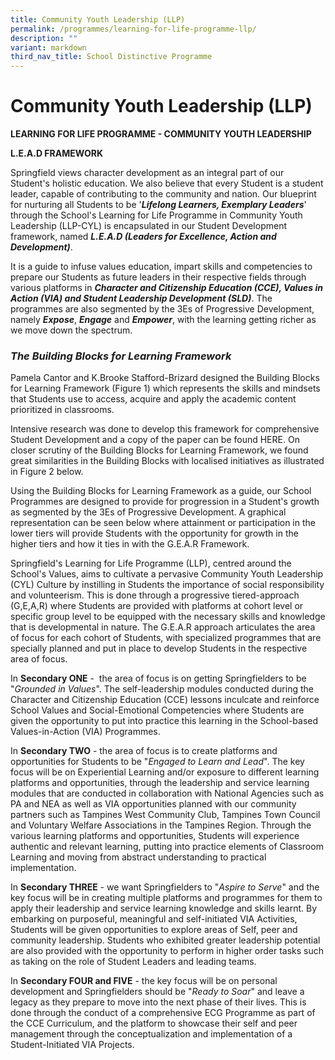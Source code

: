 ```yaml
---
title: Community Youth Leadership (LLP)
permalink: /programmes/learning-for-life-programme-llp/
description: ""
variant: markdown
third_nav_title: School Distinctive Programme
---
```

# **Community Youth Leadership (LLP)**

**LEARNING FOR LIFE PROGRAMME - COMMUNITY YOUTH LEADERSHIP**

**L.E.A.D FRAMEWORK**

Springfield views character development as an integral part of our Student's holistic education. We also believe that every Student is a student leader, capable of contributing to the community and nation. Our blueprint for nurturing all Students to be '_**Lifelong Learners, Exemplary Leaders**_' through the School's Learning for Life Programme in Community Youth Leadership (LLP-CYL) is encapsulated in our Student Development framework, named **_L.E.A.D (Leaders for Excellence, Action and Development)_**.

It is a guide to infuse values education, impart skills and competencies to prepare our Students as future leaders in their respective fields through various platforms in _**Character and Citizenship Education (CCE), Values in Action (VIA) and Student Leadership Development (SLD)**_. The programmes are also segmented by the 3Es of Progressive Development, namely **_Expose_**, **_Engage_** and **_Empower_**, with the learning getting richer as we move down the spectrum.

  

### _The Building Blocks for Learning Framework_

Pamela Cantor and K.Brooke Stafford-Brizard designed the Building Blocks for Learning Framework (Figure 1) which represents the skills and mindsets that Students use to access, acquire and apply the academic content prioritized in classrooms.  

Intensive research was done to develop this framework for comprehensive Student Development and a copy of the paper can be found HERE. On closer scrutiny of the Building Blocks for Learning Framework, we found great similarities in the Building Blocks with localised initiatives as illustrated in Figure 2 below.  
  
Using the Building Blocks for Learning Framework as a guide, our School Programmes are designed to provide for progression in a Student's growth as segmented by the 3Es of Progressive Development. A graphical representation can be seen below where attainment or participation in the lower tiers will provide Students with the opportunity for growth in the higher tiers and how it ties in with the G.E.A.R Framework.  
  
Springfield's Learning for Life Programme (LLP), centred around the School's Values, aims to cultivate a pervasive Community Youth Leadership (CYL) Culture by instilling in Students the importance of social responsibility and volunteerism. This is done through a progressive tiered-approach (G,E,A,R) where Students are provided with platforms at cohort level or specific group level to be equipped with the necessary skills and knowledge that is developmental in nature. The G.E.A.R approach articulates the area of focus for each cohort of Students, with specialized programmes that are specially planned and put in place to develop Students in the respective area of focus.

  
In **Secondary ONE** \-  the area of focus is on getting Springfielders to be "_Grounded in Values_". The self-leadership modules conducted during the Character and Citizenship Education (CCE) lessons inculcate and reinforce School Values and Social-Emotional Competencies where Students are given the opportunity to put into practice this learning in the School-based Values-in-Action (VIA) Programmes.

  
In **Secondary TWO** \- the area of focus is to create platforms and opportunities for Students to be "_Engaged to Learn and Lead_". The key focus will be on Experiential Learning and/or exposure to different learning platforms and opportunities, through the leadership and service learning modules that are conducted in collaboration with National Agencies such as PA and NEA as well as VIA opportunities planned with our community partners such as Tampines West Community Club, Tampines Town Council and Voluntary Welfare Associations in the Tampines Region. Through the various learning platforms and opportunities, Students will experience authentic and relevant learning, putting into practice elements of Classroom Learning and moving from abstract understanding to practical implementation.

  
In **Secondary THREE** \- we want Springfielders to "_Aspire to Serve_" and the key focus will be in creating multiple platforms and programmes for them to apply their leadership and service learning knowledge and skills learnt. By embarking on purposeful, meaningful and self-initiated VIA Activities, Students will be given opportunities to explore areas of Self, peer and community leadership. Students who exhibited greater leadership potential are also provided with the opportunity to perform in higher order tasks such as taking on the role of Student Leaders and leading teams.

  
In **Secondary FOUR and FIVE** \- the key focus will be on personal development and Springfielders should be "_Ready to Soar_" and leave a legacy as they prepare to move into the next phase of their lives. This is done through the conduct of a comprehensive ECG Programme as part of the CCE Curriculum, and the platform to showcase their self and peer management through the conceptualization and implementation of a Student-Initiated VIA Projects.